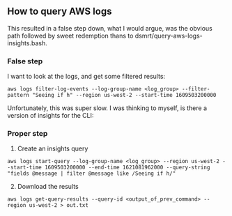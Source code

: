 ## How to query AWS logs

This resulted in a false step down, what I would argue, was the obvious path
followed by sweet redemption thans to dsmrt/query-aws-logs-insights.bash.

### False step

I want to look at the logs, and get some filtered results:

```
aws logs filter-log-events --log-group-name <log_group> --filter-pattern "Seeing if h" --region us-west-2 --start-time 1609503200000
```

Unfortunately, this was super slow. I was thinking to myself, is there a version
of insights for the CLI:

### Proper step

1. Create an insights query

```
aws logs start-query --log-group-name <log_group> --region us-west-2 --start-time 1609503200000 --end-time 1621081962000 --query-string "fields @message | filter @message like /Seeing if h/"
```

2. Download the results

```
aws logs get-query-results --query-id <output_of_prev_command> --region us-west-2 > out.txt
```
